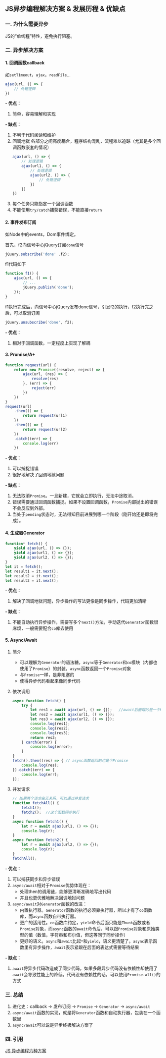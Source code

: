 ## JS异步编程解决方案 & 发展历程 & 优缺点

### 一. 为什么需要异步
JS的“单线程”特性，避免执行阻塞。

### 二. 异步解决方案

#### 1. 回调函数callback
如`setTimeout`，`ajax`，`readFile`...
```js
ajax(url, () => {
    // 处理逻辑
})
```
**- 优点：**  
1. 简单，容易理解和实现

**- 缺点：**  
1. 不利于代码阅读和维护
2. 回调地狱
    各部分之间高度耦合，程序结构混乱，流程难以追踪（尤其是多个回调函数嵌套的情况）
    ```js
    ajax(url, () => {
        // 处理逻辑
        ajax(url1, () => {
            // 处理逻辑
            ajax(url2, () => {
                // 处理逻辑
            })
        })    
    })
    ```
3. 每个任务只能指定一个回调函数
4. 不能使用`try/catch`捕获错误，不能直接`return`

#### 2. 事件发布订阅
如Node中的events，Dom事件绑定。

首先，f2向信号中心jQuery订阅`done`信号
```js
jQuery.subscribe('done' ,f2);
```
f1代码如下
```js
function f1() {
    ajax(url, () => {
        // ...
        jQuery.publish('done');
    });
}
```
f1执行完成后，向信号中心jQuery发布done信号，引发f2的执行，f2执行完之后，可以取消订阅
```js
jQuery.unsubscribe('done', f2);
```
**- 优点：**  
1. 相对于回调函数，一定程度上实现了解耦

#### 3. Promise/A+
```js
function request(url) {
    return new Promise((resolve, reject) => {
        ajax(url, (res) => {
            resolve(res)
        }, (err) => {
            reject(err)
        })
    })
}
request(url)
    .then(() => {
        return request(url1)
    })
    .then(() => {
        return request(url2)
    })
    .catch((err) => {
        console.log(err)
    })
```
**- 优点：**  
1. 可以捕捉错误
2. 很好地解决了回调地狱问题

**- 缺点：**  
1. 无法取消`Promise`。一旦新建，它就会立即执行，无法中途取消。
2. 错误需要通过回调函数捕捉。如果不设置回调函数，`Promise`内部抛出的错误不会反应到外部。
3. 当处于`pending`状态时，无法得知目前进展到哪一个阶段（刚开始还是即将完成）。

#### 4. 生成器Generator
```js
function* fetch() {
    yield ajax(url, () => {});
    yield ajax(url1, () => {});
    yield ajax(url2, () => {});
}
let it = fetch();
let result1 = it.next();
let result2 = it.next();
let result3 = it.next();
```
**- 优点：**  
1. 解决了回调地狱问题，异步操作的写法更像是同步操作，代码更加清晰

**- 缺点：**  
1. 不能自动执行异步操作，需要写多个`next()`方法，手动迭代`Generator`函数很麻烦，一般需要配合`co`库去使用

#### 5. Async/Await
1. 简介
    * 可以理解为`Generator`的语法糖，`async`等于`Generator`和`co`模块（内部也使用了`Promise`）的封装，`async`函数返回一个`Promise`对象
    * 与`Promise`一样，是非阻塞的
    * 使得异步代码看起来像同步代码

2. 依次调用
    ```js
    async function fetch() {
        try {
            let res1 = await ajax(url, () => {});   //await后面跟的是一个Promise实例
            let res2 = await ajax(url1, () => {});
            let res3 = await ajax(url2, () => {});
            console.log(res1);
            console.log(res2);
            console.log(res3);
            return res3;
        } carch(error) {
            console.log(error);
        }
    }
    fetch().then((res) => { // async函数返回的也是个Promise
        console.log(res);
    }).catch((err) => {
        console.log(err);
    });
    ```

3. 并发请求
    ```js
    // 如果两个请求毫无关系，可以通过并发请求
    function fetchAll() {
        fetch1();
        fetch2();  //这个函数同步执行
    }
    async function fetch1() {
        let r = await ajax(url1, () => {});
        console.log(r);
    }
    async function fetch2() {
        let r = await ajax(url2, () => {});
        console.log(r);
    }
    fetchAll();
    ```
**- 优点：**  
1. 可以捕获同步和异步错误
2. `async/await`相对于`Promise`优势体现在：
    * 处理then的调用链，能够更清晰准确地写出代码
    * 并且也更优雅地解决回调地狱问题
3. `async/await`对`Generator`函数的改进：
    * 内置执行器。`Generator`函数的执行必须靠执行器，所以才有了`co`函数库，而`async`函数自带执行器。
    * 更广的适用性。`co`函数库约定，`yield`命令后面只能是`Thunk`函数或者`Promise`对象，而`async`函数的`await`命令后，可以跟`Promise`对象和原始类型的值（数值，字符串和布尔值，但这等同于同步操作）
    * 更好的语义。`async`和`await`比起`*`和`yield`，语义更清楚了。`async`表示函数里有异步操作，`await`表示紧跟在后面的表达式需要等待结果

**- 缺点：**  
1. `await`将异步代码改造成了同步代码，如果多段异步代码没有依赖性却使用了`await`会导致性能上的降低。代码没有依赖性的话，可以使用`Promise.all()`的方式

### 三. 总结
1. 进化史：callback -> 发布订阅 -> `Promise` -> `Generator` -> `async/await`
2. `async/await`函数的实现，就是将`Generator`函数和自动执行器，包装在一个函数里
3. `async/await`可以说是异步终极解决方案了

### 四. 引用
[JS 异步编程六种方案](https://juejin.im/post/5c30375851882525ec200027)
